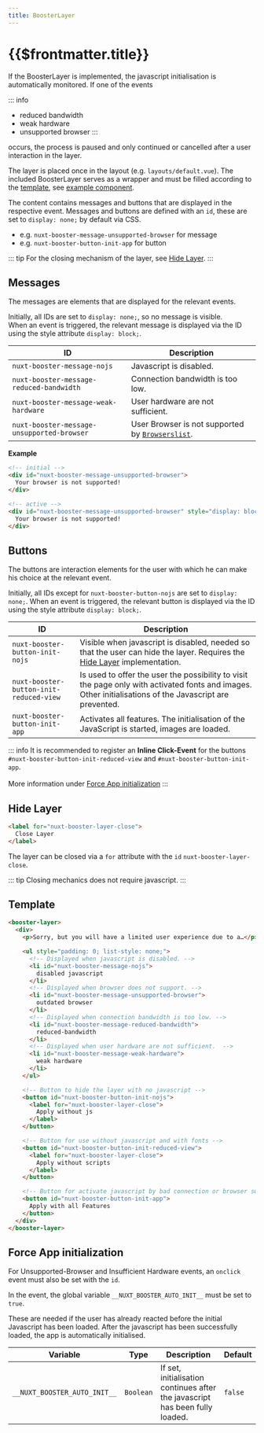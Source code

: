 ```yaml
---
title: BoosterLayer
---
```


# {{$frontmatter.title}}

If the BoosterLayer is implemented, the javascript initialisation is automatically monitored. If one of the events

::: info

- reduced bandwidth
- weak hardware
- unsupported browser
:::

occurs, the process is paused and only continued or cancelled after a user interaction in the layer.

The layer is placed once in the layout (e.g. `layouts/default.vue`).
The included BoosterLayer serves as a wrapper and must be filled according to the [template](/v2/components/booster-layer#template), see [example component](https://github.com/basics/nuxt-booster/blob/main/example/components/InfoLayer.vue).

The content contains messages and buttons that are displayed in the respective event.
Messages and buttons are defined with an `id`, these are set to `display: none;` by default via CSS.

- e.g. `nuxt-booster-message-unsupported-browser` for message
- e.g. `nuxt-booster-button-init-app` for button

::: tip
For the closing mechanism of the layer, see [Hide Layer](/v2/components/booster-layer#hide-layer).
:::

## Messages

The messages are elements that are displayed for the relevant events.

Initially, all IDs are set to `display: none;`, so no message is visible.  
When an event is triggered, the relevant message is displayed via the ID using the style attribute `display: block;`.

| ID                                                       | Description                                                                 |
| -------------------------------------------------------- | --------------------------------------------------------------------------- |
| <nobr>`nuxt-booster-message-nojs`</nobr>                | Javascript is disabled.                                                     |
| <nobr>`nuxt-booster-message-reduced-bandwidth`</nobr>   | Connection bandwidth is too low.                                            |
| <nobr>`nuxt-booster-message-weak-hardware`</nobr>       | User hardware are not sufficient.                                           |
| <nobr>`nuxt-booster-message-unsupported-browser`</nobr> | User Browser is not supported by [`Browserslist`](/v2/guide/options#browsersupport). |

**Example**

````html
<!-- initial -->
<div id="nuxt-booster-message-unsupported-browser">
  Your browser is not supported!
</div>

<!-- active -->
<div id="nuxt-booster-message-unsupported-browser" style="display: block;">
  Your browser is not supported!
</div>
````

## Buttons

The buttons are interaction elements for the user with which he can make his choice at the relevant event.

Initially, all IDs except for `nuxt-booster-button-nojs` are set to `display: none;`.
When an event is triggered, the relevant button is displayed via the ID using the style attribute `display: block;`.

| ID                                                    | Description                                                                                                                                                       |
| ----------------------------------------------------- | ----------------------------------------------------------------------------------------------------------------------------------------------------------------- |
| <nobr>`nuxt-booster-button-init-nojs`</nobr>         | Visible when javascript is disabled, needed so that the user can hide the layer. Requires the [Hide Layer](/v2/components/booster-layer#hide-layer) implementation. |
| <nobr>`nuxt-booster-button-init-reduced-view`</nobr> | Is used to offer the user the possibility to visit the page only with activated fonts and images. Other initialisations of the Javascript are prevented.          |
| <nobr>`nuxt-booster-button-init-app`</nobr>          | Activates all features. The initialisation of the JavaScript is started, images are loaded.                                                                       |

::: info
It is recommended to register an **Inline Click-Event** for the buttons `#nuxt-booster-button-init-reduced-view` and `#nuxt-booster-button-init-app`.<br><br>More information under [Force App initialization](/v2/components/booster-layer#force-app-initialization)
:::

## Hide Layer

````html
<label for="nuxt-booster-layer-close">
  Close Layer
</label>
````

The layer can be closed via a `for` attribute with the `id` `nuxt-booster-layer-close`.

::: tip
Closing mechanics does not require javascript.
:::

## Template

````html
<booster-layer>
  <div>
    <p>Sorry, but you will have a limited user experience due to a…</p>

    <ul style="padding: 0; list-style: none;">
      <!-- Displayed when javascript is disabled. -->
      <li id="nuxt-booster-message-nojs">
        disabled javascript
      </li>
      <!-- Displayed when browser does not support. -->
      <li id="nuxt-booster-message-unsupported-browser">
        outdated browser
      </li>
      <!-- Displayed when connection bandwidth is too low. -->
      <li id="nuxt-booster-message-reduced-bandwidth">
        reduced-bandwidth
      </li>
      <!-- Displayed when user hardware are not sufficient.  -->
      <li id="nuxt-booster-message-weak-hardware">
        weak hardware
      </li>
    </ul>

    <!-- Button to hide the layer with no javascript -->
    <button id="nuxt-booster-button-init-nojs">
      <label for="nuxt-booster-layer-close">
        Apply without js
      </label>
    </button>

    <!-- Button for use without javascript and with fonts -->
    <button id="nuxt-booster-button-init-reduced-view">
      <label for="nuxt-booster-layer-close">
        Apply without scripts
      </label>
    </button>

    <!-- Button for activate javascript by bad connection or browser support -->
    <button id="nuxt-booster-button-init-app">
      Apply with all Features
    </button>
  </div>
</booster-layer>
````

## Force App initialization

For Unsupported-Browser and Insufficient Hardware events, an `onclick` event must also be set with the `id`.

In the event, the global variable `__NUXT_BOOSTER_AUTO_INIT__` must be set to `true`.

These are needed if the user has already reacted before the initial Javascript has been loaded. After the javascript has been successfully loaded, the app is automatically initialised.

| Variable                      | Type      | Description                                                                  | Default |
| ----------------------------- | --------- | ---------------------------------------------------------------------------- | ------- |
| `__NUXT_BOOSTER_AUTO_INIT__` | `Boolean` | If set, initialisation continues after the javascript has been fully loaded. | `false` |
